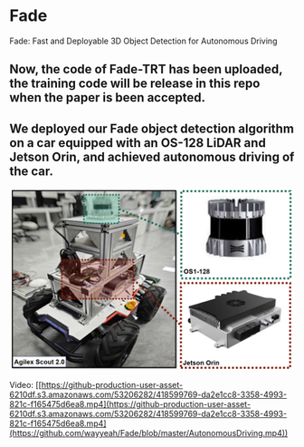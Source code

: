 # Fade
Fade: Fast and Deployable 3D Object Detection for Autonomous Driving
## Now, the code of Fade-TRT has been uploaded, the training code will be release in this repo when the paper is been accepted.
## We deployed our Fade object detection algorithm on a car equipped with an OS-128 LiDAR and Jetson Orin, and achieved autonomous driving of the car.
![image](https://github.com/wayyeah/Fade/blob/master/car.png?raw=true)

Video: [[https://github-production-user-asset-6210df.s3.amazonaws.com/53206282/418599769-da2e1cc8-3358-4993-821c-f165475d6ea8.mp4](https://github-production-user-asset-6210df.s3.amazonaws.com/53206282/418599769-da2e1cc8-3358-4993-821c-f165475d6ea8.mp4](https://github.com/wayyeah/Fade/blob/master/AutonomousDriving.mp4))
